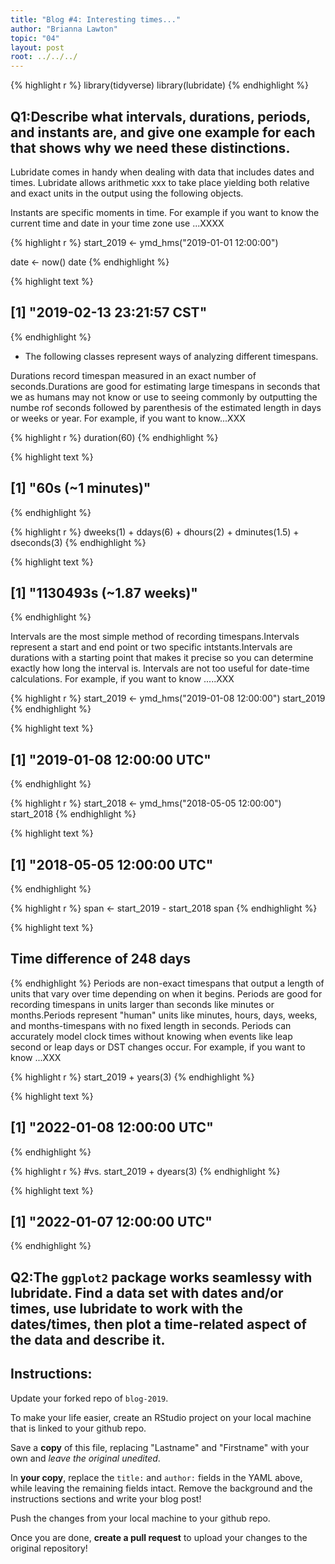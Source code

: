 ```yaml
---
title: "Blog #4: Interesting times..."
author: "Brianna Lawton"
topic: "04"
layout: post
root: ../../../
---
```


{% highlight r %}
library(tidyverse)
library(lubridate)
{% endhighlight %}

## Q1:Describe what intervals, durations, periods, and instants are, and give one example for each that shows why we need these distinctions.

Lubridate comes in handy when dealing with data that includes dates and times. Lubridate allows arithmetic xxx to take place yielding both relative and exact units in the output using the following objects. 

Instants are specific moments in time. For example if you want to know the current time and date in your time zone use ...XXXX

{% highlight r %}
start_2019 <- ymd_hms("2019-01-01 12:00:00")

date <- now()
date
{% endhighlight %}



{% highlight text %}
## [1] "2019-02-13 23:21:57 CST"
{% endhighlight %}
* The following classes represent ways of analyzing different timespans.

Durations record timespan measured in an exact number of seconds.Durations are good for estimating large timespans in seconds that we as humans may not know or use to seeing commonly by outputting the numbe rof seconds followed by parenthesis of the estimated length in days or weeks or year.
For example, if you want to know...XXX

{% highlight r %}
duration(60)
{% endhighlight %}



{% highlight text %}
## [1] "60s (~1 minutes)"
{% endhighlight %}



{% highlight r %}
dweeks(1) + ddays(6) + dhours(2) + dminutes(1.5) + dseconds(3)
{% endhighlight %}



{% highlight text %}
## [1] "1130493s (~1.87 weeks)"
{% endhighlight %}

Intervals are the most simple method of recording timespans.Intervals represent a start and end point or two specific intstants.Intervals are durations with a starting point that makes it precise so you can determine exactly how long the interval is. Intervals are not too useful for date-time calculations.
For example, if you want to know .....XXX

{% highlight r %}
start_2019 <- ymd_hms("2019-01-08 12:00:00")
start_2019
{% endhighlight %}



{% highlight text %}
## [1] "2019-01-08 12:00:00 UTC"
{% endhighlight %}



{% highlight r %}
start_2018 <- ymd_hms("2018-05-05 12:00:00")
start_2018
{% endhighlight %}



{% highlight text %}
## [1] "2018-05-05 12:00:00 UTC"
{% endhighlight %}



{% highlight r %}
span <- start_2019 - start_2018
span
{% endhighlight %}



{% highlight text %}
## Time difference of 248 days
{% endhighlight %}
Periods are non-exact timespans that output a length of units that vary over time depending on when it begins. Periods are good for recording timespans in units larger than seconds like minutes or months.Periods represent "human" units like minutes, hours, days, weeks, and months-timespans with no fixed length in seconds. Periods can accurately model clock times without knowing when events like leap second or leap days  or DST changes occur.
For example, if you want to know ...XXX


{% highlight r %}
start_2019 + years(3)
{% endhighlight %}



{% highlight text %}
## [1] "2022-01-08 12:00:00 UTC"
{% endhighlight %}



{% highlight r %}
#vs.
start_2019 + dyears(3)
{% endhighlight %}



{% highlight text %}
## [1] "2022-01-07 12:00:00 UTC"
{% endhighlight %}

## Q2:The `ggplot2` package works seamlessy with lubridate. Find a data set with dates and/or times, use lubridate to work with the dates/times, then plot a time-related aspect of the data and describe it.  

## Instructions:
Update your forked repo of `blog-2019`. 

To make your life easier, create an RStudio project on your local machine that is linked to your github repo. 

Save a **copy** of this file, replacing "Lastname" and "Firstname" with your own and *leave the original unedited*.

In **your copy**, replace the `title:` and `author:` fields in the YAML above, while leaving the remaining fields intact. Remove the background and the instructions sections and write your blog post!

Push the changes from your local machine to your github repo. 

Once you are done, **create a pull request** to upload your changes to the original repository!

